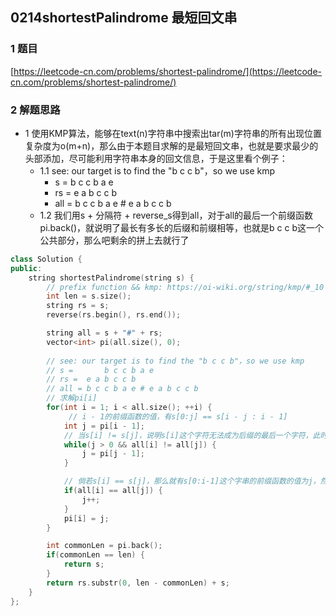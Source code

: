 ## 0214shortestPalindrome 最短回文串

### 1 题目
[https://leetcode-cn.com/problems/shortest-palindrome/](https://leetcode-cn.com/problems/shortest-palindrome/)

### 2 解题思路
- 1 使用KMP算法，能够在text(n)字符串中搜索出tar(m)字符串的所有出现位置复杂度为o(m+n)，那么由于本题目求解的是最短回文串，也就是要求最少的头部添加，尽可能利用字符串本身的回文信息，于是这里看个例子：
  - 1.1 see: our target is to find the "b c c b"，so we use kmp
    - s =       b c c b a e
    - rs =  e a b c c b 
    - all = b c c b a e # e a b c c b 
  - 1.2 我们用s + 分隔符 + reverse_s得到all，对于all的最后一个前缀函数pi.back()，就说明了最长有多长的后缀和前缀相等，也就是b c c b这一个公共部分，那么吧剩余的拼上去就行了
```cpp
class Solution {
public:
    string shortestPalindrome(string s) {
        // prefix function && kmp: https://oi-wiki.org/string/kmp/#_10
        int len = s.size();
        string rs = s;
        reverse(rs.begin(), rs.end());

        string all = s + "#" + rs;
        vector<int> pi(all.size(), 0);
        
        // see: our target is to find the "b c c b"，so we use kmp
        // s =       b c c b a e
        // rs =  e a b c c b 
        // all = b c c b a e # e a b c c b 
        // 求解pi[i]
        for(int i = 1; i < all.size(); ++i) {
             // i - 1的前缀函数的值，有s[0:j] == s[i - j : i - 1]
            int j = pi[i - 1];
            // 当s[i] != s[j]，说明s[i]这个字符无法成为后缀的最后一个字符，此时pi[i] = 0，于是得一直找到下一个j，直到j = 0，或者s[i] == s[j]
            while(j > 0 && all[i] != all[j]) {
                j = pi[j - 1];
            }

            // 倘若s[i] == s[j]，那么就有s[0:i-1]这个字串的前缀函数的值为j，然后加上最后一个字符s[i]，所以j++
            if(all[i] == all[j]) {
                j++;
            }
            pi[i] = j;
        }

        int commonLen = pi.back();
        if(commonLen == len) {
            return s;
        }
        return rs.substr(0, len - commonLen) + s;
    }
};
```